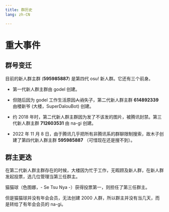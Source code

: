 ```yaml
---
title: 群历史
lang: zh-CN

---
```


# 重大事件

## 群号变迁

目前的新人群主群 (**595985887**) 是第四代 osu! 新人群。它还有三个前身。

- 第一代新人群主群由 godel 创建。

- 但随后因为 godel 工作生活原因~~人消失了~~，第二代新人群主群 **614892339** 由楼新爷 (大楼，SuperDalouBot) 创建。

- 约 2018 年时，第二代新人群主群因为发了不该发的图片，被腾讯封禁。第三代新人群主群 **712603531** 由 na-gi 创建。

- 2022 年 11 月 8 日，由于腾讯几乎把所有非腾讯系的群聊限制搜索，故木子创建了第四代新人群主群 **595985887** （可惜现在还是搜不到）。

## 群主更迭

在第二代新人群主群存在的时候，大楼因为忙于工作，无暇顾及新人群，在新人群发起投票，选几位管理当第三任群主。

猫猫球（色图娜，- Se Tsu Nya -）获得投票第一，则担任了第三任群主。

但是猫猫球并没有年会会员，无法创建 2000 人群，所以群主并没有当几天，而是转给了有年会会员的 na-gi。
